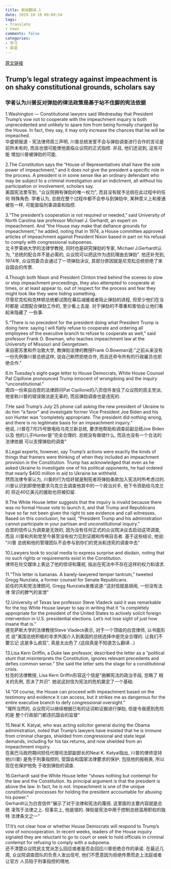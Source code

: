 ```yaml
---
title: 新闻翻译.1
date: 2019-10-10 09:09:54
tags: 
- translate
- news
comments: false
categories: 
- 学习
- 英语
---
```

[原文链接](https://www.latimes.com/politics/story/2019-10-09/trumps-legal-strategy-against-impeachment-shaky-constitutional-grounds-scholars-say)  
## Trump’s legal strategy against impeachment is on shaky constitutional grounds, scholars say
### 学者认为川普反对弹劾的律法政策是基于站不住脚的宪法依据  

1.Washington —  Constitutional lawyers said Wednesday that President Trump’s 
vow not to cooperate with the impeachment inquiry is both unprecedented and 
unlikely to spare him from being formally charged by the House. 
In fact, they say, it may only increase the chances that he will be impeached.  
华盛顿报道 - 宪法律师周三声明, 川普总统发誓不会与弹劾调查进行合作的言论是
前所未有的, 而且也很可能使他面临众议院的正式指控. 并且, 他们还说到, 这有可能
增加川普被弹劾的可能.

2.The Constitution says the “House of Representatives shall have the sole 
power of impeachment,” and it does not give the president a specific role 
in the process. A president is in some sense like an ordinary defendant 
who may be subject to a criminal investigation and an indictment, 
all without his participation or involvement, scholars say.  
美国宪法里写到, "众议院拥有弹劾的唯一权力", 而且没有赋予总统在此过程中的任何
特殊角色. 学者认为, 总统在整个过程中都不会参与到弹劾中, 某种意义上和普通被告一样, 
可能面临刑事调查和指控.  

3.“The president’s cooperation is not required or needed,” said University of 
North Carolina law professor Michael J. Gerhardt, an expert on impeachment. 
And “the House may make that defiance grounds for impeachment,” he added, 
noting that in 1974, a House committee approved articles of impeachment against 
President Nixon based in part on his refusal to comply with congressional subpoenas.  
北卡罗莱纳大学的法律学教授, 同时也是研究弹劾的专家, Michael J.Gerhardt认为, 
"总统的配合并不是必需的, 众议院可以把这作为违抗理由去弹劾". 他还补充到, 1974年,
众议院委员会通过了一项弹劾决议, 其部分原因就是尼克松总统拒绝了来自国会的传票. 

4.Though both Nixon and President Clinton tried behind the scenes to slow 
or stop impeachment proceedings, they also attempted to cooperate at times, 
or at least appear to, out of respect for the process and fear they might 
look like they were hiding something.  
尽管尼克松和克林顿总统都试图在幕后减缓或者阻止弹劾的进程, 但至少他们在当时都是
试图配合弹劾工作的, 至少看上去是. 对于弹劾的不尊重和害怕会让他们看起来隐藏了
一些事.

5.“There is no precedent for the president doing what President Trump is 
doing here: saying I will flatly refuse to cooperate and ordering all 
employees of the executive branch to refuse to cooperate as well,” 
said professor Frank O. Bowman, who teaches impeachment law at the 
University of Missouri and Georgetown.  
来自密苏里和乔治敦大学, 教弹劾法律的教授Frank O.Bowman说:"之前从来没有
一份先例像川普总统这样, 说自己断然拒绝合作, 而且还命令所有的行政雇员也拒绝合作."

6.In Tuesday’s eight-page letter to House Democrats, White House Counsel 
Pat Cipillone pronounced Trump innocent of wrongdoing and the inquiry 
“unconstitutional.”  
周四一份来自白宫的法律顾问Pat Cipillone的八页信件发往了众议院的民主党派, 
他宣称川普的错误做法是无辜的, 而且弹劾调查也是违宪的.

7.He said Trump’s July 25 phone call asking the new president of Ukraine 
to do him “a favor” and investigate former Vice President Joe Biden and 
his son Hunter was “completely appropriate. The president did nothing wrong, 
and there is no legitimate basis for an impeachment inquiry.”  
他说, 川普在7月25号致电给乌克兰新总统, 要求他帮助和调查前副总统Joe Biden以及
他的儿子Hunter是"完全合理的. 总统没有做错什么, 而且也没有一个合法的法律依据
可以支撑弹劾的调查"

8.Legal experts, however, say Trump’s actions were exactly the kinds of 
things that framers were thinking of when they included an impeachment 
provision in the Constitution. Trump has acknowledged that even as he asked 
Ukraine to investigate one of his political opponents, he had ordered 
that nearly $400 million in aid to Ukraine be withheld.  
然而法律专家认为, 川普的行为恰好就是制宪者将弹劾条款加入宪法时所考虑过的.
川普认识到即使他要求乌克兰去调查他其中的一个政治对手, 他下令资助给乌克兰的
将近40亿美元的援助也将被扣留.

9.The White House letter suggests that the inquiry is invalid because 
there was no formal House vote to launch it, and that Trump and Republicans 
have so far not been given the right to see evidence and call witnesses. 
Based on this conclusion, he said, “President Trump and his administration 
cannot participate in your partisan and unconstitutional inquiry.”  
白宫的信件认为调查是无效的, 因为没有任何正式的众议院决议去启动这项调查, 而且
川普和共和党至今甚至没有权力见到证据和传唤目击者. 基于这些结论, 他说: "川普
总统和他的管理团队不会参与到你们的党派和违宪的调查中去"

10.Lawyers took to social media to express surprise and disdain, noting 
that no such rights or requirements exist in the Constitution.  
律师在社交媒体上表达了他的惊讶和蔑视, 指出在宪法中不存在这样的权力和请求.

11.“This letter is bananas. A barely-lawyered temper tantrum,” tweeted 
Gregg Nunziata, a former counsel for Senate Republicans.  
前任的共和党法律顾问, Gregg Nunziata发推说道:"这封信就是胡闹, 一份没有法律
常识的脾气的宣泄"

12.University of Texas law professor Steve Vladeck said it was remarkable 
for the top White House lawyer to say in writing that it “is completely 
appropriate for the president of the United States to actively solicit 
foreign intervention in U.S. presidential elections. Let’s not lose 
sight of just how insane that is.”  
德克萨斯大学的法律教授Steve Vladeck表示, 对于一个顶级的白宫律师, 以书面形式
说"美国总统积极的寻求外国介入到美国的总统选择中是完全合理的. 让我们不要忘记
这是多么疯狂", 真是太出色了.(这段真是不知道怎么翻译...)

13.Lisa Kern Griffin, a Duke law professor, described the letter as a 
“political stunt that misinterprets the Constitution, ignores relevant 
precedents and defies common sense.” She said the letter sets the stage 
for a constitutional crisis.  
杜克的法律教授, Lisa Kern Griffin形容这个信是"曲解宪法的政治手段, 忽略了
相关的先例, 否决了共识". 她说这封信为宪法的危机奠定了一个基础.

14.“Of course, the House can proceed with impeachment based on the testimony 
and evidence it can access, but it strikes me as dangerous for the entire 
executive branch to defy congressional oversight.”  
"理所当然的, 众议院可以继续根据已有的证词和证据进行弹劾, 但是令我感到危险的是
整个行政部门都违抗国会的监督"


15.Neal K. Katyal, who was acting solicitor general during the Obama administration, 
noted that Trump’s lawyers have insisted that he is immune from criminal charges, 
shielded from congressional and state legal demands, including for his tax returns, 
and now shielded from an impeachment inquiry.  
在奥巴马政府期间担任代理司法部副部长的Neal K. Katyal指出, 川普的律师坚持他(川普)
是免于刑事指控的, 受国会和国家法律要求的保护, 包括他的报税表, 所以现在也保护他免
于收到弹劾的调查.

16.Gerhardt said the White House letter “shows nothing but contempt for the 
law and the Constitution. Its principal argument is that the president is 
above the law. In fact, he is not. Impeachment is one of the unique constitutional 
processes for holding the president accountable for abusing his power.”  
Gerhardt认为白宫信件"展示了对于法律和宪法的蔑视. 这里面的主要内容就是总统
凌驾于法律之上. 但事实上, 他是错的. 弹劾是宪法中用于控制总统滥用职权的独特
法律条文之一"

17.It’s not clear how or whether House Democrats will respond to Trump’s 
vow of noncooperation. In recent weeks, leaders of the House inquiry signaled 
they are reluctant to go to court or seek to hold officials in criminal 
contempt for refusing to comply with a subpoena.  
还不清楚众议院民主党派怎么回应或者是否会回应川普拒绝合作的承诺. 在最近几周, 
众议院调查团队的负责人发出信号, 他们不愿意因为拒绝传票而走上法庭或者让官方
人员陷于刑事指控的境地.
